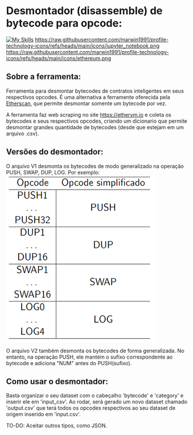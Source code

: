 # Desmontador (disassemble) de bytecode para opcode:

[![My Skills](https://skillicons.dev/icons?i=solidity,py)](https://skillicons.dev) https://raw.githubusercontent.com/marwin1991/profile-technology-icons/refs/heads/main/icons/jupyter_notebook.png https://raw.githubusercontent.com/marwin1991/profile-technology-icons/refs/heads/main/icons/ethereum.png 

## Sobre a ferramenta:
Ferramenta para desmontar bytecodes de contratos inteligentes em seus respectivos opcodes. É uma alternativa a ferramente oferecida pela [Etherscan](https://etherscan.io/opcode-tool), que permite desmontar somente um bytecode por vez.

A ferramenta faz web scraping no site https://ethervm.io e coleta os bytecodes e seus respectivos opcodes, criando um dicionario que permite desmontar grandes quantidade de bytecodes (desde que estejam em um arquivo .csv).


## Versões do desmontador:
O arquivo V1 desmonta os bytecodes de modo generalizado na operação PUSH, SWAP, DUP, LOG. Por exemplo:
![alt text](imagens/tabela_v1.png)

O arquivo V2 também desmonta os bytecodes de forma generalizada. No entanto, na operação PUSH, ele mantém o sufixo correspondente ao bytecode e adiciona "NUM" antes do PUSH(sufixo).

## Como usar o desmontador:
Basta organizar o seu dataset com o cabeçalho 'bytecode' e 'category' e inserir ele em 'input_csv'. Ao rodar, será gerado um novo dataset chamado 'output.csv' que terá todos os opcodes respectivos ao seu dataset de origem inserido em 'input.csv'.

TO-DO: Aceitar outros tipos, como JSON.
